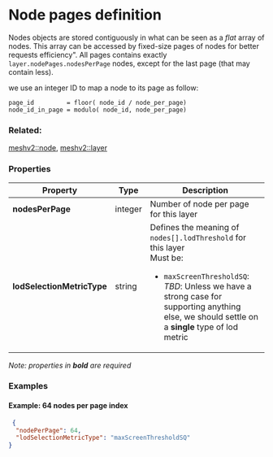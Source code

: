 # Node pages definition



Nodes objects are stored contiguously in what can be seen as a _flat_ array of nodes. This array can be accessed by fixed-size pages of nodes for better requests efficiency".
All pages contains exactly `layer.nodePages.nodesPerPage` nodes, except for the last page (that may contain less).

 we use an integer ID to map a node to its page as follow:
 ```
page_id         = floor( node_id / node_per_page)
node_id_in_page = modulo( node_id, node_per_page)
``` 


### Related:

[meshv2::node](node.md), [meshv2::layer](layer.md)
### Properties

| Property | Type | Description |
| --- | --- | --- |
| **nodesPerPage** | integer | Number of node per page for this layer |
| **lodSelectionMetricType** | string | Defines the meaning of `nodes[].lodThreshold` for this layer<div>Must be:<ul><li>`maxScreenThresholdSQ`: _TBD_: Unless we have a strong case for supporting anything else, we should settle on a **single** type of lod metric</li></ul></div> |

*Note: properties in **bold** are required*

### Examples 

#### Example: 64 nodes per page index 

```json
 {
  "nodePerPage": 64,
  "lodSelectionMetricType": "maxScreenThresholdSQ"
} 
```

